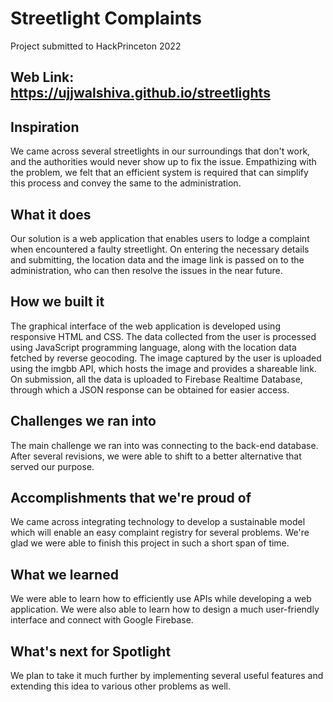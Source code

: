 # Streetlight Complaints

Project submitted to HackPrinceton 2022

## Web Link: https://ujjwalshiva.github.io/streetlights

## Inspiration
We came across several streetlights in our surroundings that don't work, and the authorities would never show up to fix the issue. Empathizing with the problem, we felt that an efficient system is required that can simplify this process and convey the same to the administration.

## What it does
Our solution is a web application that enables users to lodge a complaint when encountered a faulty streetlight. On entering the necessary details and submitting, the location data and the image link is passed on to the administration, who can then resolve the issues in the near future.

## How we built it
The graphical interface of the web application is developed using responsive HTML and CSS. The data collected from the user is processed using JavaScript programming language, along with the location data fetched by reverse geocoding. The image captured by the user is uploaded using the imgbb API, which hosts the image and provides a shareable link. On submission, all the data is uploaded to Firebase Realtime Database, through which a JSON response can be obtained for easier access.

## Challenges we ran into
The main challenge we ran into was connecting to the back-end database. After several revisions, we were able to shift to a better alternative that served our purpose.

## Accomplishments that we're proud of
We came across integrating technology to develop a sustainable model which will enable an easy complaint registry for several problems. We're glad we were able to finish this project in such a short span of time.

## What we learned
We were able to learn how to efficiently use APIs while developing a web application. We were also able to learn how to design a much user-friendly interface and connect with Google Firebase.

## What's next for Spotlight
We plan to take it much further by implementing several useful features and extending this idea to various other problems as well.
